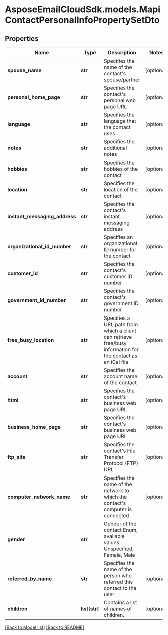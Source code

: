 # AsposeEmailCloudSdk.models.MapiContactPersonalInfoPropertySetDto
## Properties
Name | Type | Description | Notes
------------ | ------------- | ------------- | -------------
**spouse_name** | **str** | Specifies the name of the contact&#39;s spouse/partner              | [optional] 
**personal_home_page** | **str** | Specifies the contact&#39;s personal web page URL              | [optional] 
**language** | **str** | Specifies the language that the contact uses              | [optional] 
**notes** | **str** | Specifies the additional notes              | [optional] 
**hobbies** | **str** | Specifies the hobbies of the contact              | [optional] 
**location** | **str** | Specifies the location of the contact              | [optional] 
**instant_messaging_address** | **str** | Specifies the contact&#39;s instant messaging address              | [optional] 
**organizational_id_number** | **str** | Specifies an organizational ID number for the contact              | [optional] 
**customer_id** | **str** | Specifies the contact&#39;s customer ID number              | [optional] 
**government_id_number** | **str** | Specifies the contact&#39;s government ID number              | [optional] 
**free_busy_location** | **str** | Specifies a URL path from which a client can retrieve free/busy information for the contact as an iCal file              | [optional] 
**account** | **str** | Specifies the account name of the contact              | [optional] 
**html** | **str** | Specifies the contact&#39;s business web page URL              | [optional] 
**business_home_page** | **str** | Specifies the contact&#39;s business web page URL              | [optional] 
**ftp_site** | **str** | Specifies the contact&#39;s File Transfer Protocol (FTP) URL              | [optional] 
**computer_network_name** | **str** | Specifies the name of the network to which the contact&#39;s computer is connected              | [optional] 
**gender** | **str** | Gender of the contact Enum, available values: Unspecified, Female, Male | 
**referred_by_name** | **str** | Specifies the name of the person who referred this contact to the user              | [optional] 
**children** | **list[str]** | Contains a list of names of children.              | [optional] 



[[Back to Model list]](Models.md) [[Back to README]](README.md)


